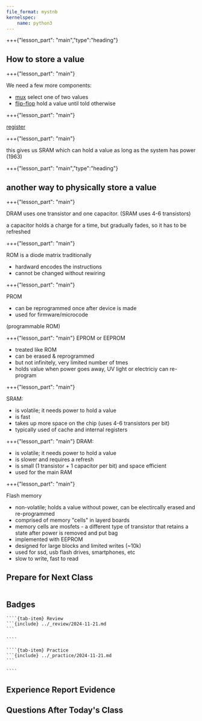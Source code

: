 ```yaml
---
file_format: mystnb
kernelspec:
    name: python3
---
```




+++{"lesson_part": "main","type":"heading"}

## How to store a value 



+++{"lesson_part": "main"}


We need a few more components: 

- [mux](https://lodev.org/logicemu/#id=mux) select one of two values
- [flip-flop](https://lodev.org/logicemu/#) hold a value until told otherwise




+++{"lesson_part": "main"}


[register](https://lodev.org/logicemu/#id=register)



+++{"lesson_part": "main"}


this gives us SRAM which can hold a value as long as the system has power 
(1963)



+++{"lesson_part": "main","type":"heading"}

## another way to physically store a value 


+++{"lesson_part": "main"}


DRAM uses one transistor and one capacitor. (SRAM uses 4-6 transistors)

a capacitor holds a charge for a time, but gradually fades, so it has to be refreshed



+++{"lesson_part": "main"}

ROM is a diode matrix traditionally
- hardward encodes the instructions
- cannot be changed without rewiring

+++{"lesson_part": "main"}

PROM
- can be reprogrammed once after device is made
- used for firmware/microcode

(programmable ROM)

+++{"lesson_part": "main"}
EPROM or EEPROM
- treated like ROM
- can be erased & reprogrammed
- but not infinitely, very limited number of tmes
- holds value when power goes away, UV light or electriciy can re-program
  

+++{"lesson_part": "main"}

SRAM:

- is volatile; it needs power to hold a value
- is fast 
- takes up more space on the chip (uses 4-6 transistors per bit)
- typically used of cache and internal registers

+++{"lesson_part": "main"}
DRAM: 
- is volatile;  it needs power to hold a value
- is slower and requires a refresh
- is small (1 transistor + 1 capacitor per bit) and space efficient
- used for the main RAM

+++{"lesson_part": "main"}

Flash memory 
- non-volatile; holds a value without power, can be electircally erased and re-programmed
- comprised of memory "cells" in layerd boards
- memory cells are mosfets - a different type of transistor that retains a state after power is removed and put bag
- implemented with EEPROM 
- designed for large blocks and limited writes (~10k)
- used for ssd, usb flash drives, smartphones, etc
- slow to write, fast to read




## Prepare for Next Class 

```{include} ../_prepare/2024-11-26.md
```

## Badges

`````{tab-set}
````{tab-item} Review
```{include} ../_review/2024-11-21.md
```

````

````{tab-item} Practice
```{include} ../_practice/2024-11-21.md
```

````
`````



## Experience Report Evidence

## Questions After Today's Class 